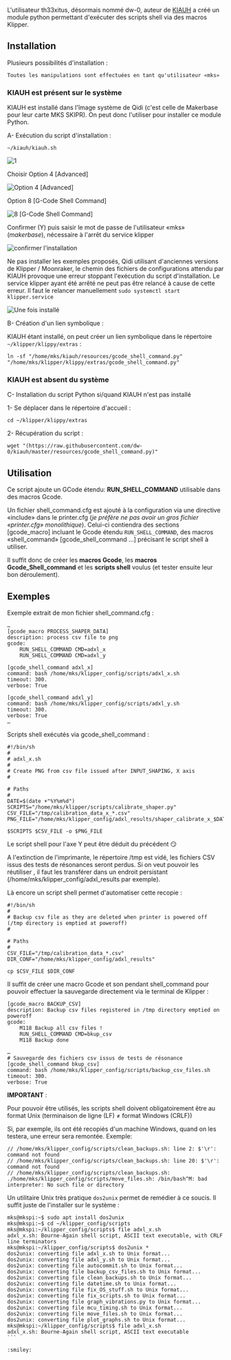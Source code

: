 L'utilisateur th33xitus, désormais nommé dw-0, auteur de [KIAUH](https://github.com/th33xitus/kiauh) a créé un module python permettant d'exécuter des scripts shell via des macros Klipper.

## Installation

Plusieurs possibilités d'installation :

    Toutes les manipulations sont effectuées en tant qu'utilisateur «mks»

### KIAUH est présent sur le système

KIAUH est installé dans l'îmage système de Qidi (c'est celle de Makerbase pour leur carte MKS SKIPR).
On peut donc l'utiliser pour installer ce module Python.

A- Exécution du script d'installation :

`~/kiauh/kiauh.sh`

![1](../Images/kiauh-1.jpg)

Choisir Option 4 [Advanced]

![Option 4 [Advanced]](../Images/kiauh-2.jpg)

Option 8 [G-Code Shell Command]

![8 [G-Code Shell Command]](../Images/kiauh-3.jpg)

Confirmer (Y) puis saisir le mot de passe de l'utilisateur «mks» (*makerbase*), nécessaire à l'arrêt du service klipper

![confirmer l'installation](../Images/kiauh-4.jpg)

Ne pas installer les exemples proposés, Qidi utilisant d'anciennes versions de Klipper / Moonraker, le chemin des fichiers de configurations attendu par KIAUH provoque une erreur stoppant l'exécution du script d'installation. Le service klipper ayant été arrêté ne peut pas être relancé à cause de cette erreur. Il faut le relancer manuellement `sudo systemctl start klipper.service`

![Une fois installé](../Images/kiauh-5.jpg)

B- Création d'un lien symbolique :

KIAUH étant installé, on peut créer un lien symbolique dans le répertoire `~/klipper/klippy/extras` :

```
ln -sf "/home/mks/kiauh/resources/gcode_shell_command.py" "/home/mks/klipper/klippy/extras/gcode_shell_command.py"
```

### KIAUH est absent du système

C- Installation du script Python si/quand KIAUH n'est pas installé

1- Se déplacer dans le répertoire d'accueil :

`cd ~/klipper/klippy/extras`

2- Récupération du script :

```
wget "(https://raw.githubusercontent.com/dw-0/kiauh/master/resources/gcode_shell_command.py)"
```

## Utilisation

Ce script ajoute un GCode étendu: **RUN_SHELL_COMMAND** utilisable dans des macros Gcode.

Un fichier shell_command.cfg est ajouté à la configuration via une directive «include» dans le printer.cfg (*je préfère ne pas avoir un gros fichier «printer.cfg» monolithique*). Celui-ci contiendra des sections [gcode_macro] incluant le Gcode étendu `RUN_SHELL_COMMAND`, des macros «shell_command» [gcode_shell_command …] précisant le script shell à utiliser.

Il suffit donc de créer les **macros Gcode**, les **macros Gcode_Shell_command** et les **scripts shell** voulus (et tester ensuite leur bon déroulement).

## Exemples

Exemple extrait de mon fichier shell_command.cfg :

```
…
[gcode_macro PROCESS_SHAPER_DATA]
description: process csv file to png
gcode:
    RUN_SHELL_COMMAND CMD=adxl_x
    RUN_SHELL_COMMAND CMD=adxl_y
 
[gcode_shell_command adxl_x]
command: bash /home/mks/klipper_config/scripts/adxl_x.sh 
timeout: 300.
verbose: True

[gcode_shell_command adxl_y]
command: bash /home/mks/klipper_config/scripts/adxl_y.sh 
timeout: 300.
verbose: True
…
```

Scripts shell exécutés via gcode_shell_command :

```
#!/bin/sh
#
# adxl_x.sh
#
# Create PNG from csv file issued after INPUT_SHAPING, X axis
#

# Paths
#
DATE=$(date +"%Y%m%d")
SCRIPTS="/home/mks/klipper/scripts/calibrate_shaper.py"
CSV_FILE="/tmp/calibration_data_x_*.csv"
PNG_FILE="/home/mks/klipper_config/adxl_results/shaper_calibrate_x_$DATE.png"

$SCRIPTS $CSV_FILE -o $PNG_FILE
```

Le script shell pour l'axe Y peut être déduit du précédent :smirk:

A l'extinction de l'imprimante, le répertoire /tmp est vidé, les fichiers CSV issus des tests de résonances seront perdus. Si on veut pouvoir les réutiliser , il faut les transférer dans un endroit persistant (/home/mks/klipper_config/adxl_results par exemple).

Là encore un script shell permet d'automatiser cette recopie :

```
#!/bin/sh
#
# Backup csv file as they are deleted when printer is powered off (/tmp directory is emptied at poweroff)
#

# Paths
#
CSV_FILE="/tmp/calibration_data_*.csv"
DIR_CONF="/home/mks/klipper_config/adxl_results"

cp $CSV_FILE $DIR_CONF
```

Il suffit de créer une macro Gcode et son pendant shell_command pour pouvoir effectuer la sauvegarde directement via le terminal de Klipper :

```
[gcode_macro BACKUP_CSV]
description: Backup csv files registered in /tmp directory emptied on poweroff
gcode:
    M118 Backup all csv files !
    RUN_SHELL_COMMAND CMD=bkup_csv
    M118 Backup done
    
…
# Sauvegarde des fichiers csv issus de tests de résonance
[gcode_shell_command bkup_csv]
command: bash /home/mks/klipper_config/scripts/backup_csv_files.sh 
timeout: 300.
verbose: True
```

**IMPORTANT** :

Pour pouvoir être utilisés, les scripts shell doivent obligatoirement être au format Unix (terminaison de ligne (LF) ≠ format Windows (CRLF))

Si, par exemple, ils ont été recopiés d'un machine Windows, quand on les testera, une erreur sera remontée. Exemple:
```
// /home/mks/klipper_config/scripts/clean_backups.sh: line 2: $'\r': command not found
// /home/mks/klipper_config/scripts/clean_backups.sh: line 20: $'\r': command not found
// /home/mks/klipper_config/scripts/clean_backups.sh: ./home/mks/klipper_config/scripts/move_files.sh: /bin/bash^M: bad interpreter: No such file or directory
```

Un utilitaire Unix très pratique `dos2unix` permet de remédier à ce soucis. Il suffit juste de l'installer sur le système :
```
mks@mkspi:~$ sudo apt install dos2unix
mks@mkspi:~$ cd ~/klipper_config/scripts
mks@mkspi:~/klipper_config/scripts$ file adxl_x.sh
adxl_x.sh: Bourne-Again shell script, ASCII text executable, with CRLF line terminators
mks@mkspi:~/klipper_config/scripts$ dos2unix *
dos2unix: converting file adxl_x.sh to Unix format...
dos2unix: converting file adxl_y.sh to Unix format...
dos2unix: converting file autocommit.sh to Unix format...
dos2unix: converting file backup_csv_files.sh to Unix format...
dos2unix: converting file clean_backups.sh to Unix format...
dos2unix: converting file datetime.sh to Unix format...
dos2unix: converting file fix_OS_stuff.sh to Unix format...
dos2unix: converting file fix_scripts.sh to Unix format...
dos2unix: converting file graph_vibrations.py to Unix format...
dos2unix: converting file mcu_timing.sh to Unix format...
dos2unix: converting file move_files.sh to Unix format...
dos2unix: converting file plot_graphs.sh to Unix format...
mks@mkspi:~/klipper_config/scripts$ file adxl_x.sh
adxl_x.sh: Bourne-Again shell script, ASCII text executable
``̀

:smiley:
